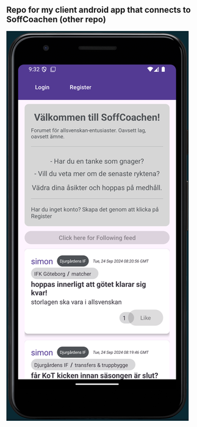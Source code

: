 ## Repo for my client android app that connects to SoffCoachen (other repo)

![sc](screenshot_frontpage.png?raw=true "Title")
